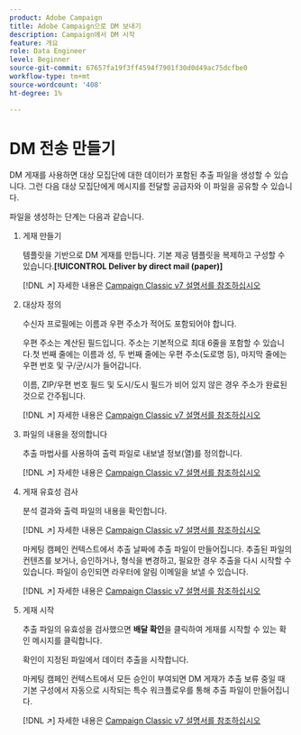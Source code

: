 ```yaml
---
product: Adobe Campaign
title: Adobe Campaign으로 DM 보내기
description: Campaign에서 DM 시작
feature: 개요
role: Data Engineer
level: Beginner
source-git-commit: 67657fa19f3ff4594f7901f30d0d49ac75dcfbe0
workflow-type: tm+mt
source-wordcount: '408'
ht-degree: 1%

---
```


# DM 전송 만들기

DM 게재를 사용하면 대상 모집단에 대한 데이터가 포함된 추출 파일을 생성할 수 있습니다. 그런 다음 대상 모집단에게 메시지를 전달할 공급자와 이 파일을 공유할 수 있습니다.

파일을 생성하는 단계는 다음과 같습니다.

1. 게재 만들기

   템플릿을 기반으로 DM 게재를 만듭니다. 기본 제공 템플릿을 복제하고 구성할 수 있습니다.**[!UICONTROL Deliver by direct mail (paper)]**

   [!DNL :arrow_upper_right:] 자세한 내용은  [Campaign Classic v7 설명서를 참조하십시오](https://experienceleague.adobe.com/docs/campaign-classic/using/sending-messages/sending-direct-mail/creating-a-direct-mail-delivery.html)

1. 대상자 정의

   수신자 프로필에는 이름과 우편 주소가 적어도 포함되어야 합니다.

   우편 주소는 계산된 필드입니다. 주소는 기본적으로 최대 6줄을 포함할 수 있습니다.첫 번째 줄에는 이름과 성, 두 번째 줄에는 우편 주소(도로명 등), 마지막 줄에는 우편 번호 및 구/군/시가 들어갑니다.

   이름, ZIP/우편 번호 필드 및 도시/도시 필드가 비어 있지 않은 경우 주소가 완료된 것으로 간주됩니다.

   [!DNL :arrow_upper_right:] 자세한 내용은  [Campaign Classic v7 설명서를 참조하십시오](https://experienceleague.adobe.com/docs/campaign-classic/using/sending-messages/key-steps-when-creating-a-delivery/steps-defining-the-target-population.html)

1. 파일의 내용을 정의합니다

   추출 마법사를 사용하여 출력 파일로 내보낼 정보(열)를 정의합니다.

   [!DNL :arrow_upper_right:] 자세한 내용은  [Campaign Classic v7 설명서를 참조하십시오](https://experienceleague.adobe.com/docs/campaign-classic/using/sending-messages/sending-direct-mail/defining-the-direct-mail-content.html)

1. 게재 유효성 검사

   분석 결과와 출력 파일의 내용을 확인합니다.

   [!DNL :arrow_upper_right:] 자세한 내용은  [Campaign Classic v7 설명서를 참조하십시오](https://experienceleague.adobe.com/docs/campaign-classic/using/sending-messages/sending-direct-mail/validating.html)

   마케팅 캠페인 컨텍스트에서 추출 날짜에 추출 파일이 만들어집니다. 추출된 파일의 컨텐츠를 보거나, 승인하거나, 형식을 변경하고, 필요한 경우 추출을 다시 시작할 수 있습니다. 파일이 승인되면 라우터에 알림 이메일을 보낼 수 있습니다.

   [!DNL :arrow_upper_right:] 자세한 내용은  [Campaign Classic v7 설명서를 참조하십시오](https://experienceleague.adobe.com/docs/campaign-classic/using/orchestrating-campaigns/orchestrate-campaigns/marketing-campaign-approval.html#approving-an-extraction-file)

1. 게재 시작

   추출 파일의 유효성을 검사했으면 **배달 확인**&#x200B;을 클릭하여 게재를 시작할 수 있는 확인 메시지를 클릭합니다.

   확인이 지정된 파일에서 데이터 추출을 시작합니다.

   마케팅 캠페인 컨텍스트에서 모든 승인이 부여되면 DM 게재가 추출 보류 중일 때 기본 구성에서 자동으로 시작되는 특수 워크플로우를 통해 추출 파일이 만들어집니다.

   [!DNL :arrow_upper_right:] 자세한 내용은  [Campaign Classic v7 설명서를 참조하십시오](https://experienceleague.adobe.com/docs/campaign-classic/using/orchestrating-campaigns/orchestrate-campaigns/marketing-campaign-deliveries.html#starting-an-offline-delivery)